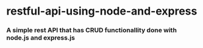 # restful-api-using-node-and-express

### A simple rest API that has CRUD functionallity done with node.js and express.js
